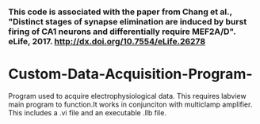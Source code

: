 

### This code is associated with the paper from Chang et al., "Distinct stages of synapse elimination are induced by burst firing of CA1 neurons and differentially require MEF2A/D". eLife, 2017. http://dx.doi.org/10.7554/eLife.26278

# Custom-Data-Acquisition-Program-
Program used to acquire electrophysiological  data. This requires labview main program to function.It works in conjunciton with multiclamp amplifier. This includes a .vi file and an executable .llb file.
